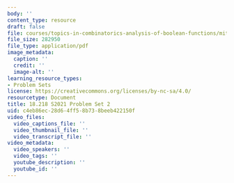 ```yaml
---
body: ''
content_type: resource
draft: false
file: courses/topics-in-combinatorics-analysis-of-boolean-functions/mit18_218s21_pset2.pdf
file_size: 282950
file_type: application/pdf
image_metadata:
  caption: ''
  credit: ''
  image-alt: ''
learning_resource_types:
- Problem Sets
license: https://creativecommons.org/licenses/by-nc-sa/4.0/
resourcetype: Document
title: 18.218 S2021 Problem Set 2
uid: c4eb86ec-28d6-4ff5-8b73-8beeb422150f
video_files:
  video_captions_file: ''
  video_thumbnail_file: ''
  video_transcript_file: ''
video_metadata:
  video_speakers: ''
  video_tags: ''
  youtube_description: ''
  youtube_id: ''
---
```

